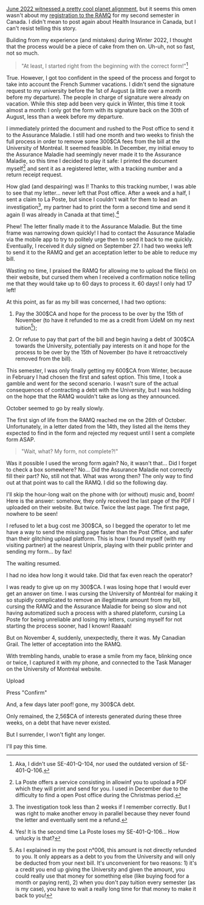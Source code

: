 <!--
.. title: 008 - A Canadian Grail
.. slug: 008
.. date: 2022-11-09 16:20:50 UTC-05:00
.. tags: health insurance, tuition
.. category: story time
.. link: 
.. description: 
.. type: text
-->

[June 2022 witnessed a pretty cool planet alignment](https://starwalk.space/en/news/what-is-planet-parade), but it seems this omen wasn't about my [registration to the RAMQ](../006/) for my second semester in Canada. I didn't mean to post again about Health Insurance in Canada, but I can't resist telling this story.  
 
Building from my experience (and mistakes) during Winter 2022, I thought that the process would be a piece of cake from then on. Uh-uh, not so fast, not so much. 

> "At least, I started right from the beginning with the correct form!"[^right]

True. However, I got too confident in the speed of the process and forgot to take into account the French Summer vacations. I didn't send the signature request to my university before the 1st of August (a little over a month before my departure). The people in charge of signature were already on vacation. While this step add been very quick in Winter, this time it took almost a month: I only got the form with its signature back on the 30th of August, less than a week before my departure.

I immediately printed the document and rushed to the Post office to send it to the Assurance Maladie. I still had one month and two weeks to finish the full process in order to remove some 300$CA fees from the bill at the University of Montréal. It seemed feasible. In December, my initial envoy to the Assurance Maladie had seemingly never made it to the Assurance Maladie, so this time I decided to play it safe: I printed the document myself[^posting_online] and sent it as a registered letter, with a tracking number and a return receipt request.  

How glad (and despairing) was I! Thanks to this tracking number, I was able to see that my letter... never left that Post office. After a week and a half, I sent a claim to La Poste, but since I couldn't wait for them to lead an investigation[^investigation_outcome], my partner had to print the form a second time and send it again (I was already in Canada at that time).[^second_failure]  

Phew! The letter finally made it to the Assurance Maladie. But the time frame was narrowing down quickly! I had to contact the Assurance Maladie via the mobile app to try to politely urge then to send it back to me quickly. Eventually, I received it duly signed on September 27. I had two weeks left to send it to the RAMQ and get an acceptation letter to be able to reduce my bill.  

Wasting no time, I praised the RAMQ for allowing me to upload the file(s) on their website, but cursed them when I received a confirmation notice telling me that they would take up to 60 days to process it. 60 days! I only had 17 left!

At this point, as far as my bill was concerned, I had two options:

1. Pay the 300$CA and hope for the process to be over by the 15th of November (to have it refunded to me as a credit from UdeM on my next tuition[^credit]);

2. Or refuse to pay that part of the bill and begin having a debt of 300$CA towards the University, potentially pay interests on it and hope for the process to be over by the 15th of November (to have it retroacctively removed from the bill).

This semester, I was only finally getting my 600$CA from Winter, because in February I had chosen the first and safest option. This time, I took a gamble and went for the second scenario. I wasn't sure of the actual consequences of contracting a debt with the University, but I was holding on the hope that the RAMQ wouldn't take as long as they announced.

October seemed to go by really slowly.

The first sign of life from the RAMQ reached me on the 26th of October. Unfortunately, in a letter dated from the 14th, they listed all the items they expected to find in the form and rejected my request until I sent a complete form ASAP.  

> "Wait, what? My form, not complete?!" 

Was it possible I used the wrong form again? No, it wasn't that... Did I forget to check a box somewhere? No... Did the Assurance Maladie not correctly fill their part? No, still not that. What was wrong then? The only way to find out at that point was to call the RAMQ. I did so the following day.  

I'll skip the hour-long wait on the phone with (or without) music and, boom! Here is the answer: somehow, they only received the last page of the PDF I uploaded on their website. But twice. Twice the last page. The first page, nowhere to be seen!  

I refused to let a bug cost me 300$CA, so I begged the operator to let me have a way to send the missing page faster than the Post Office, and safer than their glitching upload platform. This is how I found myself (with my visiting partner) at the nearest Uniprix, playing with their public printer and sending my form... by fax!  

The waiting resumed.

I had no idea how long it would take. Did that fax even reach the operator?

I was ready to give up on my 300$CA. I was losing hope that I would ever get an answer on time. I was cursing the University of Montréal for making it so stupidly complicated to remove an illegitimate amount from my bill, cursing the RAMQ and the Assurance Maladie for being so slow and not having automatized such a process with a shared plateform, cursing La Poste for being unreliable and losing my letters, cursing myself for not starting the process sooner, had I known! Raaaah!  

But on November 4, suddenly, unexpectedly, there it was. My Canadian Grail. The letter of acceptation into the RAMQ.  

With trembling hands, unable to erase a smile from my face, blinking once or twice, I captured it with my phone, and connected to the Task Manager on the University of Montréal website.  

Upload

Press "Confirm"

And, a few days later poof! gone, my 300$CA debt.  

Only remained, the 2,56$CA of interests generated during these three weeks, on a debt that have never existed.  

But I surrender, I won't fight any longer.  

I'll pay this time.

[^right]: Aka, I didn't use SE-401-Q-104, nor used the outdated version of SE-401-Q-106.

[^posting_online]: La Poste offers a service consisting in allowinf you to upoload a PDF which they will print and send for you. I used in December due to the difficulty to find a open Post office during the Christmas period.  

[^investigation_outcome]: The investigation took less than 2 weeks if I remember correctly. But I was right to make another envoy in parallel because they never found the letter and eventually sent me a refund.  

[^second_failure]: Yes! It is the second time La Poste loses my SE-401-Q-106... How unlucky is that?  

[^credit]: As I explained in my the post n°006, this amount is not directly refunded to you. It only appears as a debt to you from the University and will only be deducted from your next bill. It's unconvenient for two reasons: 1) it's a credit you end up giving the University and given the amount, you could really use that money for something else (like buying food for a month or paying rent), 2) when you don't pay tuition every semester (as is my case), you have to wait a really long time for that money to make it back to you!


